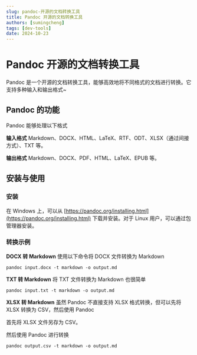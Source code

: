 ```yaml
---
slug: pandoc-开源的文档转换工具
title: Pandoc 开源的文档转换工具
authors: [sumingcheng]
tags: [dev-tools]
date: 2024-10-23
---
```


# Pandoc 开源的文档转换工具

Pandoc 是一个开源的文档转换工具，能够高效地将不同格式的文档进行转换。它支持多种输入和输出格式~

## Pandoc 的功能

Pandoc 能够处理以下格式

**输入格式** Markdown、DOCX、HTML、LaTeX、RTF、ODT、XLSX（通过间接方式）、TXT 等。

**输出格式** Markdown、DOCX、PDF、HTML、LaTeX、EPUB 等。

## 安装与使用

### 安装

在 Windows 上，可以从 [https://pandoc.org/installing.html](https://pandoc.org/installing.html) 下载并安装。对于 Linux 用户，可以通过包管理器安装。

### 转换示例

**DOCX 转 Markdown** 使用以下命令将 DOCX 文件转换为 Markdown

```
pandoc input.docx -t markdown -o output.md
```

**TXT 转 Markdown** 将 TXT 文件转换为 Markdown 也很简单

```
pandoc input.txt -t markdown -o output.md
```

**XLSX 转 Markdown** 虽然 Pandoc 不直接支持 XLSX 格式转换，但可以先将 XLSX 转换为 CSV，然后使用 Pandoc

首先将 XLSX 文件另存为 CSV。

然后使用 Pandoc 进行转换

```
pandoc output.csv -t markdown -o output.md
```
